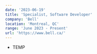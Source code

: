 ```yaml
---
date: '2023-06-19'
title: 'Specialist, Software Developer'
company: 'Bell'
location: 'Montreal, QC'
range: 'June 2023 - Present'
url: 'https://www.bell.ca/'
---
```


- TEMP
